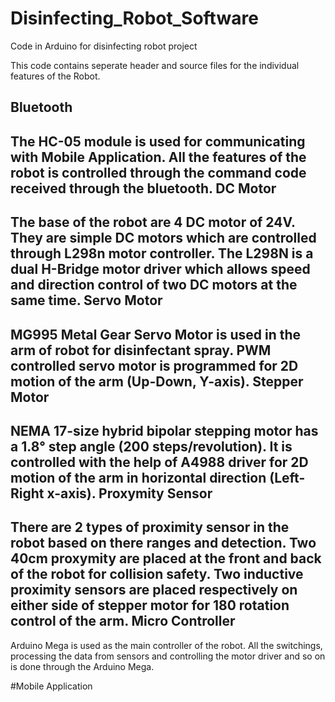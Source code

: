 # Disinfecting_Robot_Software
Code in Arduino for disinfecting robot project 

This code contains seperate header and source files for the individual features of the Robot. 

Bluetooth
-------------------------------------
The HC-05 module is used for communicating with Mobile Application. All the features of the robot is controlled through the command code received through the bluetooth. 
DC Motor
-------------------------------------
The base of the robot are 4 DC motor of 24V. They are simple DC motors which are controlled through L298n motor controller. The L298N is a dual H-Bridge motor driver which allows speed and direction control of two DC motors at the same time. 
Servo Motor
-------------------------------------
MG995 Metal Gear Servo Motor is used in the arm of robot for disinfectant spray. PWM controlled servo motor is programmed for 2D motion of the arm (Up-Down, Y-axis).
Stepper Motor
-------------------------------------
NEMA 17-size hybrid bipolar stepping motor has a 1.8° step angle (200 steps/revolution). It is controlled with the help of A4988 driver for 2D motion of the arm in horizontal direction (Left-Right x-axis). 
Proxymity Sensor
-------------------------------------
There are 2 types of proximity sensor in the robot based on there ranges and detection. Two 40cm proxymity are placed at the front and back of the robot for collision safety. Two inductive proximity sensors are placed respectively on either side of stepper motor for 180 rotation control of the arm.
Micro Controller
-------------------------------------
Arduino Mega is used as the main controller of the robot. All the switchings, processing the data from sensors and controlling the motor driver and so on is done through the Arduino Mega.

#Mobile Application

